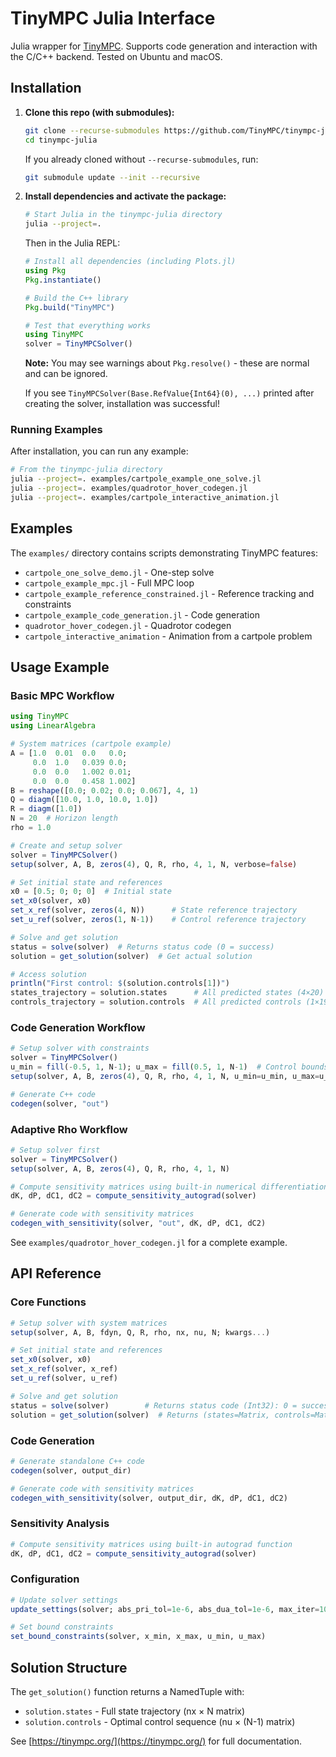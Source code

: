 # TinyMPC Julia Interface

Julia wrapper for [TinyMPC](https://tinympc.org/). Supports code generation and interaction with the C/C++ backend. Tested on Ubuntu and macOS.

## Installation

1. **Clone this repo (with submodules):**
   ```bash
   git clone --recurse-submodules https://github.com/TinyMPC/tinympc-julia.git
   cd tinympc-julia
   ```
   If you already cloned without `--recurse-submodules`, run:
   ```bash
   git submodule update --init --recursive
   ```

2. **Install dependencies and activate the package:**
   ```bash
   # Start Julia in the tinympc-julia directory
   julia --project=.
   ```
   
   Then in the Julia REPL:
   ```julia
   # Install all dependencies (including Plots.jl)
   using Pkg
   Pkg.instantiate()
   
   # Build the C++ library
   Pkg.build("TinyMPC")
   
   # Test that everything works
   using TinyMPC
   solver = TinyMPCSolver()
   ```
   
   **Note:** You may see warnings about `Pkg.resolve()` - these are normal and can be ignored.
   
   If you see `TinyMPCSolver(Base.RefValue{Int64}(0), ...)` printed after creating the solver, installation was successful!

### Running Examples

After installation, you can run any example:
```bash
# From the tinympc-julia directory
julia --project=. examples/cartpole_example_one_solve.jl
julia --project=. examples/quadrotor_hover_codegen.jl
julia --project=. examples/cartpole_interactive_animation.jl
```

## Examples

The `examples/` directory contains scripts demonstrating TinyMPC features:
- `cartpole_one_solve_demo.jl` - One-step solve
- `cartpole_example_mpc.jl` - Full MPC loop  
- `cartpole_example_reference_constrained.jl` - Reference tracking and constraints
- `cartpole_example_code_generation.jl` - Code generation
- `quadrotor_hover_codegen.jl` - Quadrotor codegen
- `cartpole_interactive_animation` - Animation from a cartpole problem

## Usage Example

### Basic MPC Workflow

```julia
using TinyMPC
using LinearAlgebra

# System matrices (cartpole example)
A = [1.0  0.01  0.0   0.0;
     0.0  1.0   0.039 0.0;
     0.0  0.0   1.002 0.01;
     0.0  0.0   0.458 1.002]
B = reshape([0.0; 0.02; 0.0; 0.067], 4, 1)
Q = diagm([10.0, 1.0, 10.0, 1.0])
R = diagm([1.0])
N = 20  # Horizon length
rho = 1.0

# Create and setup solver
solver = TinyMPCSolver()
setup(solver, A, B, zeros(4), Q, R, rho, 4, 1, N, verbose=false)

# Set initial state and references
x0 = [0.5; 0; 0; 0]  # Initial state
set_x0(solver, x0)
set_x_ref(solver, zeros(4, N))      # State reference trajectory
set_u_ref(solver, zeros(1, N-1))    # Control reference trajectory

# Solve and get solution
status = solve(solver)  # Returns status code (0 = success)
solution = get_solution(solver)  # Get actual solution

# Access solution
println("First control: $(solution.controls[1])")
states_trajectory = solution.states      # All predicted states (4×20)
controls_trajectory = solution.controls  # All predicted controls (1×19)
```

### Code Generation Workflow

```julia
# Setup solver with constraints
solver = TinyMPCSolver()
u_min = fill(-0.5, 1, N-1); u_max = fill(0.5, 1, N-1)  # Control bounds (1×19)
setup(solver, A, B, zeros(4), Q, R, rho, 4, 1, N, u_min=u_min, u_max=u_max)

# Generate C++ code
codegen(solver, "out")
```

### Adaptive Rho Workflow

```julia
# Setup solver first
solver = TinyMPCSolver()
setup(solver, A, B, zeros(4), Q, R, rho, 4, 1, N)

# Compute sensitivity matrices using built-in numerical differentiation
dK, dP, dC1, dC2 = compute_sensitivity_autograd(solver)

# Generate code with sensitivity matrices
codegen_with_sensitivity(solver, "out", dK, dP, dC1, dC2)
```

See `examples/quadrotor_hover_codegen.jl` for a complete example.

## API Reference

### Core Functions

```julia
# Setup solver with system matrices
setup(solver, A, B, fdyn, Q, R, rho, nx, nu, N; kwargs...)

# Set initial state and references 
set_x0(solver, x0)
set_x_ref(solver, x_ref)  
set_u_ref(solver, u_ref)

# Solve and get solution
status = solve(solver)        # Returns status code (Int32): 0 = success
solution = get_solution(solver)  # Returns (states=Matrix, controls=Matrix)
```

### Code Generation

```julia
# Generate standalone C++ code
codegen(solver, output_dir)

# Generate code with sensitivity matrices  
codegen_with_sensitivity(solver, output_dir, dK, dP, dC1, dC2)
```

### Sensitivity Analysis

```julia
# Compute sensitivity matrices using built-in autograd function
dK, dP, dC1, dC2 = compute_sensitivity_autograd(solver)
```

### Configuration  

```julia
# Update solver settings
update_settings(solver; abs_pri_tol=1e-6, abs_dua_tol=1e-6, max_iter=100, kwargs...)

# Set bound constraints
set_bound_constraints(solver, x_min, x_max, u_min, u_max)
```

## Solution Structure

The `get_solution()` function returns a NamedTuple with:
- `solution.states` - Full state trajectory (nx × N matrix)
- `solution.controls` - Optimal control sequence (nu × (N-1) matrix)

See [https://tinympc.org/](https://tinympc.org/) for full documentation.